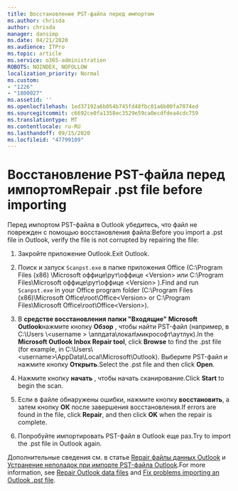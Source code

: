 ```yaml
---
title: Восстановление PST-файла перед импортом
ms.author: chrisda
author: chrisda
manager: dansimp
ms.date: 04/21/2020
ms.audience: ITPro
ms.topic: article
ms.service: o365-administration
ROBOTS: NOINDEX, NOFOLLOW
localization_priority: Normal
ms.custom:
- "1226"
- "1800027"
ms.assetid: ''
ms.openlocfilehash: 1ed37192a6b054b745fd48fbc01a6b00fa7074ed
ms.sourcegitcommit: c6692ce0fa1358ec3529e59ca0ecdfdea4cdc759
ms.translationtype: MT
ms.contentlocale: ru-RU
ms.lasthandoff: 09/15/2020
ms.locfileid: "47799109"
---
```

# <a name="repair-pst-file-before-importing"></a><span data-ttu-id="e9ee0-102">Восстановление PST-файла перед импортом</span><span class="sxs-lookup"><span data-stu-id="e9ee0-102">Repair .pst file before importing</span></span>

<span data-ttu-id="e9ee0-103">Перед импортом PST-файла в Outlook убедитесь, что файл не поврежден с помощью восстановления файла:</span><span class="sxs-lookup"><span data-stu-id="e9ee0-103">Before you import a .pst file in Outlook, verify the file is not corrupted by repairing the file:</span></span>

1. <span data-ttu-id="e9ee0-104">Закройте приложение Outlook.</span><span class="sxs-lookup"><span data-stu-id="e9ee0-104">Exit Outlook.</span></span>

2. <span data-ttu-id="e9ee0-105">Поиск и запуск `Scanpst.exe` в папке приложения Office (C:\Program Files (x86) \Microsoft оффице\рут\оффице \<Version\> или C:\Program Files\Microsoft оффице\рут\оффице \<Version\> ).</span><span class="sxs-lookup"><span data-stu-id="e9ee0-105">Find and run `Scanpst.exe` in your Office program folder (C:\Program Files (x86)\Microsoft Office\root\Office\<Version\> or C:\Program Files\Microsoft Office\root\Office\<Version\>).</span></span>

3. <span data-ttu-id="e9ee0-106">В **средстве восстановления папки "Входящие" Microsoft Outlook**нажмите кнопку **Обзор** , чтобы найти PST-файл (например, в C:\Users \\<username \> \аппдата\локал\микрософт\аутлук).</span><span class="sxs-lookup"><span data-stu-id="e9ee0-106">In the **Microsoft Outlook Inbox Repair tool**, click **Browse** to find the .pst file (for example, in C:\Users\\<username\>\AppData\Local\Microsoft\Outlook).</span></span> <span data-ttu-id="e9ee0-107">Выберите PST-файл и нажмите кнопку **Открыть**.</span><span class="sxs-lookup"><span data-stu-id="e9ee0-107">Select the .pst file and then click **Open**.</span></span>

4. <span data-ttu-id="e9ee0-108">Нажмите кнопку **начать** , чтобы начать сканирование.</span><span class="sxs-lookup"><span data-stu-id="e9ee0-108">Click **Start** to begin the scan.</span></span>

5. <span data-ttu-id="e9ee0-109">Если в файле обнаружены ошибки, нажмите кнопку **восстановить**, а затем кнопку **ОК** после завершения восстановления.</span><span class="sxs-lookup"><span data-stu-id="e9ee0-109">If errors are found in the file, click **Repair**, and then click **OK** when the repair is complete.</span></span>

6. <span data-ttu-id="e9ee0-110">Попробуйте импортировать PST-файл в Outlook еще раз.</span><span class="sxs-lookup"><span data-stu-id="e9ee0-110">Try to import the .pst file in Outlook again.</span></span>

<span data-ttu-id="e9ee0-111">Дополнительные сведения см. в статье [Repair файлы данных Outlook](https://support.office.com/article/25663bc3-11ec-4412-86c4-60458afc5253) и [Устранение неполадок при импорте PST-файла Outlook](https://support.office.com/article/2d2e50dc-5c36-4ab2-ab50-f1be733b3d6e).</span><span class="sxs-lookup"><span data-stu-id="e9ee0-111">For more information, see [Repair Outlook data files](https://support.office.com/article/25663bc3-11ec-4412-86c4-60458afc5253) and [Fix problems importing an Outlook .pst file](https://support.office.com/article/2d2e50dc-5c36-4ab2-ab50-f1be733b3d6e).</span></span>
